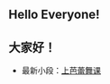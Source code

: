## Hello Everyone!
## 大家好！
+ 最新小段：[上芭蕾舞课](https://hallhillock.com/DocsMD/docs/index.html#/docs/Worry?id=上芭蕾舞课)
